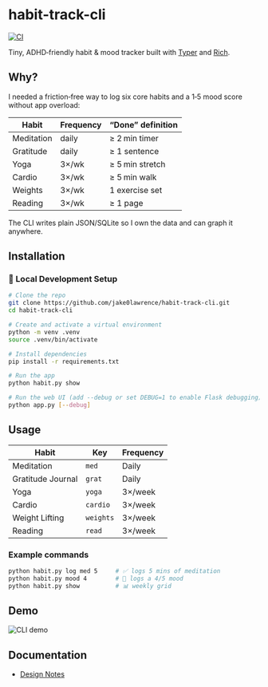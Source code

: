 # habit-track-cli
[![CI](https://github.com/jake0lawrence/habit-track-cli/actions/workflows/ci.yml/badge.svg)](https://github.com/jake0lawrence/habit-track-cli/actions)

Tiny, ADHD‑friendly habit & mood tracker built with [Typer](https://typer.tiangolo.com/) and [Rich](https://rich.readthedocs.io/).

## Why?

I needed a friction‑free way to log six core habits and a 1‑5 mood score without app overload:

| Habit | Frequency | “Done” definition |
|-------|-----------|-------------------|
| Meditation | daily | ≥ 2 min timer |
| Gratitude | daily | ≥ 1 sentence |
| Yoga | 3×/wk | ≥ 5 min stretch |
| Cardio | 3×/wk | ≥ 5 min walk |
| Weights | 3×/wk | 1 exercise set |
| Reading | 3×/wk | ≥ 1 page |

The CLI writes plain JSON/SQLite so I own the data and can graph it anywhere.

## Installation

### 🔧 Local Development Setup

```bash
# Clone the repo
git clone https://github.com/jake0lawrence/habit-track-cli.git
cd habit-track-cli

# Create and activate a virtual environment
python -m venv .venv
source .venv/bin/activate

# Install dependencies
pip install -r requirements.txt

# Run the app
python habit.py show

# Run the web UI (add --debug or set DEBUG=1 to enable Flask debugging)
python app.py [--debug]
```
## Usage

| Habit | Key | Frequency |
|-------|-----|-----------|
| Meditation | `med` | Daily |
| Gratitude Journal | `grat` | Daily |
| Yoga | `yoga` | 3×/week |
| Cardio | `cardio` | 3×/week |
| Weight Lifting | `weights` | 3×/week |
| Reading | `read` | 3×/week |

### Example commands

```bash
python habit.py log med 5     # ✅ logs 5 mins of meditation
python habit.py mood 4        # 🧠 logs a 4/5 mood
python habit.py show          # 📊 weekly grid
```
## Demo

<!-- TODO: replace with real demo -->
![CLI demo](docs/demo.gif)

## Documentation

- [Design Notes](docs/architecture.md)


